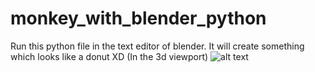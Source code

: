 # monkey_with_blender_python
Run this python file in the text editor of blender.
It will create something which looks like a donut XD
(In the 3d viewport)
![alt text](https://github.com/Jatin-wadhwaniai/Donut_with_blender_python/blob/master/donut.png)
